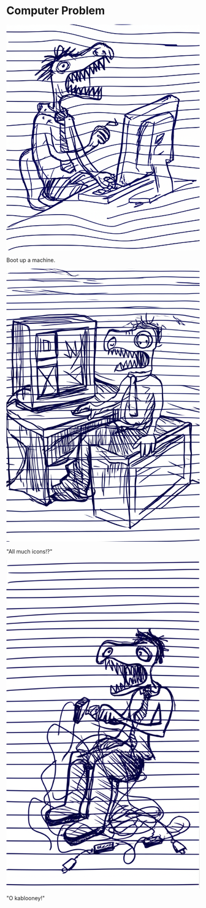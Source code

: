 # Computer Problem

![Garrey Goosey sits at a computer looking ready to work.](computer-1.png)

Boot up a machine.

![Garrey Goosey stares at a complex interface on the screen, looking bewildered.](computer-2.png)

"All much icons!?"

![Garrey Goosey is tangled in computer wires, looking angry.](computer-3.png)

"O kablooney!"